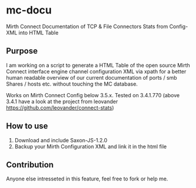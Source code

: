 # mc-docu
Mirth Connect Documentation of TCP & File Connectors Stats from Config-XML into HTML Table
## Purpose
I am working on a script to generate a HTML Table of the open source Mirth Connect interface engine channel configuration XML via xpath for a better human readable overview of our current documentation of ports / smb Shares / hosts etc. without touching the MC database.

Works on Mirth Connect Config below 3.5.x. Tested on 3.4.1.770
(above 3.4.1 have a look at the project from leovander https://github.com/leovander/connect-stats)
## How to use
1. Download and include Saxon-JS-1.2.0
2. Backup your Mirth Configuration XML and link it in the html file
## Contribution
Anyone else intresseted in this feature, feel free to fork or help me. 
